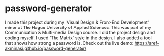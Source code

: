 # password-generator
I made this project during my 'Visual Design & Front-End Development' minor at The Hague University of Applied Sciences. This was part of my Communication & Multi-media Design course. 
I did the project design and coding myself. I used 'The Matrix' style in the design. I also added a tool that shows how strong a password is.
Check out the live demo: https://aref-akminasi.github.io/password-generator/     

